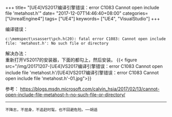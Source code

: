 +++
title= "[UE4]VS2017编译引擎错误：error C1083 Cannot open include file 'metahost.h'"
date= "2017-12-07T14:46:40+08:00"
categories= ["UnrealEngine4"]
tags= ["UE4"]
keywords= ["UE4", "VisualStudio"]
+++


编译错误：

	c:\memspect\vsassert\pch.h(20): fatal error C1083: Cannot open include file: 'metahost.h': No such file or directory

解决办法：  
重新打开VS2017的安装器，下面的都勾上，然后安装。
{{< figure src="/img/20171207-[UE4]VS2017编译引擎错误：error C1083 Cannot open include file 'metahost.h'/[UE4]VS2017编译引擎错误：error C1083 Cannot open include file 'metahost.h'-01.jpg">}}

参考：
https://blogs.msdn.microsoft.com/calvin_hsia/2017/02/13/cannot-open-include-file-metahost-h-no-such-file-or-directory/

***
`不降志，不屈身，不追赶时髦，也不回避危险。──胡适`